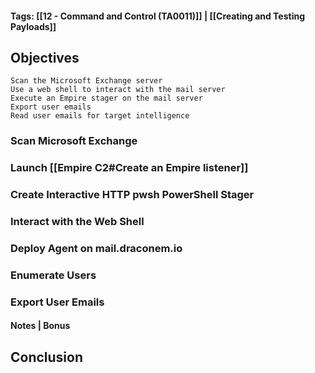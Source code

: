 #### Tags: [[12 - Command and Control (TA0011)]] | [[Creating and Testing Payloads]]
## Objectives

    Scan the Microsoft Exchange server
    Use a web shell to interact with the mail server
    Execute an Empire stager on the mail server
    Export user emails
    Read user emails for target intelligence
### Scan Microsoft Exchange


### Launch [[Empire C2#Create an Empire listener]] 


### Create Interactive HTTP pwsh PowerShell Stager 


### Interact with the Web Shell


### Deploy Agent on mail.draconem.io


### Enumerate Users


### Export User Emails


#### Notes | Bonus


## Conclusion